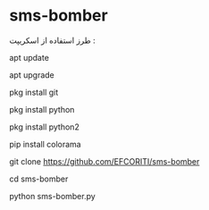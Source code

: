 # sms-bomber

طرز استفاده از اسکریپت :


apt update

apt upgrade

pkg install git

pkg install python

pkg install python2

pip install colorama

git clone https://github.com/EFCORITI/sms-bomber

cd sms-bomber

python sms-bomber.py
